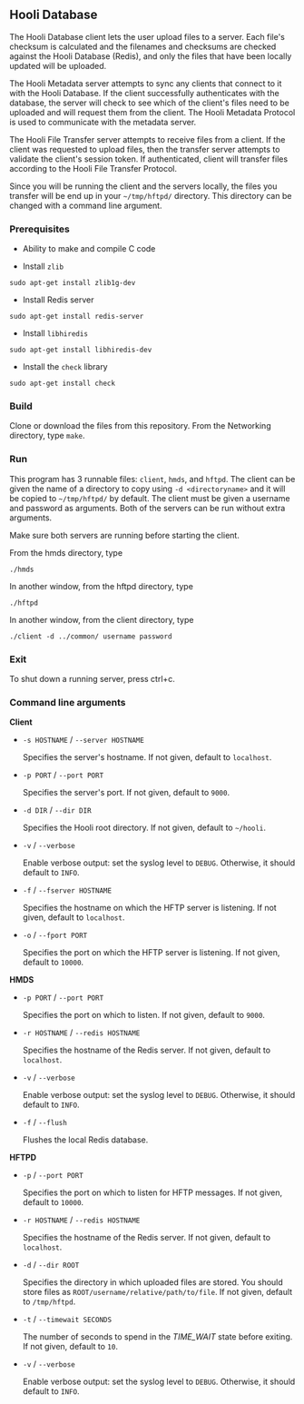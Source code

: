 ## Hooli Database

The Hooli Database client lets the user upload files to a server. Each file's checksum is calculated and the filenames and checksums are checked against the Hooli Database (Redis), and only the files that have been locally updated will be uploaded. 

The Hooli Metadata server attempts to sync any clients that connect to it with the Hooli Database. If the client successfully authenticates with the database, the server will check to see which of the client's files need to be uploaded and will request them from the client. The Hooli Metadata Protocol is used to communicate with the metadata server.

The Hooli File Transfer server attempts to receive files from a client. If the client was requested to upload files, then the transfer server attempts to validate the client's session token. If authenticated, client will transfer files according to the Hooli File Transfer Protocol. 

Since you will be running the client and the servers locally, the files you transfer will be end up in your `~/tmp/hftpd/` directory. This directory can be changed with a command line argument.

### Prerequisites

* Ability to make and compile C code

* Install `zlib`

```
sudo apt-get install zlib1g-dev
```

* Install Redis server 

```
sudo apt-get install redis-server
```

* Install `libhiredis`

```
sudo apt-get install libhiredis-dev
```

* Install the `check` library

```
sudo apt-get install check
```

### Build

Clone or download the files from this repository. From the Networking directory, type `make`.

### Run

This program has 3 runnable files: `client`, `hmds`, and `hftpd`. The client can be given the name of a directory to copy using `-d <directoryname>` and it will be copied to `~/tmp/hftpd/` by default. The client must be given a username and password as arguments. Both of the servers can be run without extra arguments.

Make sure both servers are running before starting the client.

From the hmds directory, type  

```
./hmds
```
In another window, from the hftpd directory, type

```
./hftpd
```

In another window, from the client directory, type

```
./client -d ../common/ username password
```

### Exit

To shut down a running server, press ctrl+c.

### Command line arguments

**Client**

* `-s HOSTNAME` / `--server HOSTNAME`

  Specifies the server's hostname.  If not given, default to `localhost`.

* `-p PORT` / `--port PORT`

  Specifies the server's port.  If not given, default to `9000`.

* `-d DIR` / `--dir DIR`

  Specifies the Hooli root directory.  If not given, default to `~/hooli`.

* `-v` / `--verbose`

  Enable verbose output: set the syslog level to `DEBUG`.  Otherwise, it should default to `INFO`.
  
* `-f` / `--fserver HOSTNAME`

  Specifies the hostname on which the HFTP server is listening.  If not given,
  default to `localhost`.

* `-o` / `--fport PORT`

  Specifies the port on which the HFTP server is listening.  If not given,
  default to `10000`.
  
**HMDS**

* `-p PORT` / `--port PORT`

  Specifies the port on which to listen.  If not given, default to `9000`.

* `-r HOSTNAME` / `--redis HOSTNAME`

  Specifies the hostname of the Redis server.  If not given, default to
  `localhost`.

* `-v` / `--verbose`

  Enable verbose output: set the syslog level to `DEBUG`.  Otherwise, it should default to `INFO`.
  
* `-f` / `--flush`

  Flushes the local Redis database.
  
**HFTPD**
  
* `-p` / `--port PORT`

  Specifies the port on which to listen for HFTP messages. If not given, default to `10000`.

* `-r HOSTNAME` / `--redis HOSTNAME`

  Specifies the hostname of the Redis server. If not given, default to `localhost`.
  
* `-d` / `--dir ROOT`

  Specifies the directory in which uploaded files are stored.  You should
  store files as `ROOT/username/relative/path/to/file`.  If not given, default
  to `/tmp/hftpd`.

* `-t` / `--timewait SECONDS`

  The number of seconds to spend in the *TIME_WAIT* state before exiting.  If
  not given, default to `10`.

* `-v` / `--verbose`

  Enable verbose output: set the syslog level to `DEBUG`.  Otherwise, it should default to `INFO`.
